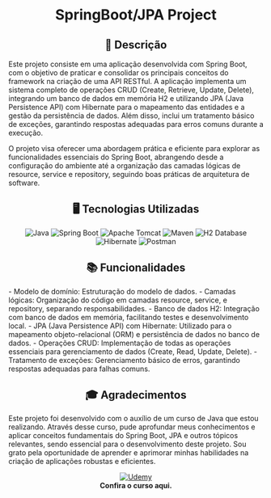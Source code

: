 <div align="center">
  
# SpringBoot/JPA Project
</div>

<div align="center">
  
## 📝 Descrição

</div>

Este projeto consiste em uma aplicação desenvolvida com Spring Boot, com o objetivo de praticar e consolidar os principais conceitos do framework na criação de uma API RESTful. A aplicação implementa um sistema completo de operações CRUD (Create, Retrieve, Update, Delete), integrando um banco de dados em memória H2 e utilizando JPA (Java Persistence API) com Hibernate para o mapeamento das entidades e a gestão da persistência de dados. Além disso, inclui um tratamento básico de exceções, garantindo respostas adequadas para erros comuns durante a execução.

O projeto visa oferecer uma abordagem prática e eficiente para explorar as funcionalidades essenciais do Spring Boot, abrangendo desde a configuração do ambiente até a organização das camadas lógicas de resource, service e repository, seguindo boas práticas de arquitetura de software.

<div align="center">
  
## 🖥️ Tecnologias Utilizadas
</div>
<div align="center">
  
![Java](https://img.shields.io/badge/Java-%23F7DF1E?style=for-the-badge&logo=java&logoColor=white) 
![Spring Boot](https://img.shields.io/badge/Spring%20Boot-6DB33F?style=for-the-badge&logo=springboot&logoColor=white) 
![Apache Tomcat](https://img.shields.io/badge/Apache%20Tomcat-F8DC75?style=for-the-badge&logo=apache-tomcat&logoColor=black) 
![Maven](https://img.shields.io/badge/Maven-C71A36?style=for-the-badge&logo=apache-maven&logoColor=white) 
![H2 Database](https://img.shields.io/badge/H2-003545?style=for-the-badge&logo=h2&logoColor=white) 
![Hibernate](https://img.shields.io/badge/Hibernate-59666C?style=for-the-badge&logo=hibernate&logoColor=white) 
![Postman](https://img.shields.io/badge/Postman-FF6C37?style=for-the-badge&logo=postman&logoColor=white)
</div>

<div align="center">
  
## 📚 Funcionalidades
</div>
- Modelo de domínio: Estruturação do modelo de dados.
- Camadas lógicas: Organização do código em camadas resource, service, e repository, separando responsabilidades.
- Banco de dados H2: Integração com banco de dados em memória, facilitando testes e desenvolvimento local.
- JPA (Java Persistence API) com Hibernate: Utilizado para o mapeamento objeto-relacional (ORM) e persistência de dados no banco de dados.
- Operações CRUD: Implementação de todas as operações essenciais para gerenciamento de dados (Create, Read, Update, Delete).
- Tratamento de exceções: Gerenciamento básico de erros, garantindo respostas adequadas para falhas comuns.

<div align="center">
  
## 🎓 Agradecimentos
</div>
Este projeto foi desenvolvido com o auxílio de um curso de Java que estou realizando. Através desse curso, pude aprofundar meus conhecimentos e aplicar conceitos fundamentais do Spring Boot, JPA e outros tópicos relevantes, sendo essencial para o desenvolvimento deste projeto. Sou grato pela oportunidade de aprender e aprimorar minhas habilidades na criação de aplicações robustas e eficientes.

<div align="center">
  
[![Udemy](https://img.shields.io/badge/Udemy-%236300c7?style=for-the-badge&logo=udemy&logoColor=white)](https://www.udemy.com/course/java-curso-completo/learn/lecture/10420480#questions)  
**Confira o curso aqui.**
</div>

